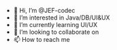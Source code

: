 - 👋 Hi, I’m @JEF-codec
- 👀 I’m interested in Java/DB/UI&UX
- 🌱 I’m currently learning UI/UX
- 💞️ I’m looking to collaborate on 
- 📫 How to reach me 

<!---
JEF-codec/JEF-codec is a ✨ special ✨ repository because its `README.md` (this file) appears on your GitHub profile.
You can click the Preview link to take a look at your changes.
--->
